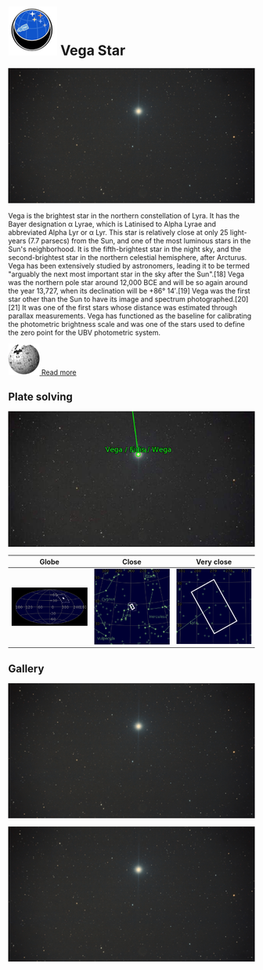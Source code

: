 # ![](..//Imaging//Common/pyl-tiny.png) Vega Star
![](..//Imaging//HD/Vega_Star+00+co.jpg)

Vega is the brightest star in the northern constellation of Lyra. It has the Bayer designation α Lyrae, which is Latinised to Alpha Lyrae and abbreviated Alpha Lyr or α Lyr. This star is relatively close at only 25 light-years (7.7 parsecs) from the Sun, and one of the most luminous stars in the Sun's neighborhood. It is the fifth-brightest star in the night sky, and the second-brightest star in the northern celestial hemisphere, after Arcturus. Vega has been extensively studied by astronomers, leading it to be termed "arguably the next most important star in the sky after the Sun".[18] Vega was the northern pole star around 12,000 BCE and will be so again around the year 13,727, when its declination will be +86° 14′.[19] Vega was the first star other than the Sun to have its image and spectrum photographed.[20][21] It was one of the first stars whose distance was estimated through parallax measurements. Vega has functioned as the baseline for calibrating the photometric brightness scale and was one of the stars used to define the zero point for the UBV photometric system.

[![](..//Imaging//Common/Wikipedia.png) Read more](https://en.wikipedia.org/wiki/Vega)
## Plate solving 


![IMG](..//Imaging//HD/Vega_Star_Annotated.jpg)


| Globe | Close | Very close |
| ----- | ----- | ----- |
|![IMG](..//Imaging//HD/Vega_Star_Globe.jpg) |![IMG](..//Imaging//HD/Vega_Star_Close.jpg) |![IMG](..//Imaging//HD/Vega_Star_Closer.jpg) |

## Gallery
![IMG](..//Imaging//HD/Vega_Star+00+co.jpg) 

![IMG](..//Imaging//HD/Vega_Star+01+co.jpg) 

